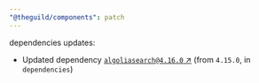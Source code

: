```yaml
---
"@theguild/components": patch
---
```

dependencies updates:
  - Updated dependency [`algoliasearch@4.16.0` ↗︎](https://www.npmjs.com/package/algoliasearch/v/4.16.0) (from `4.15.0`, in `dependencies`)
